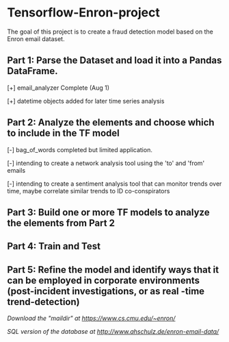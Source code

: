 # Tensorflow-Enron-project

The goal of this project is to create a fraud detection model based on the Enron email dataset.

## Part 1: Parse the Dataset and load it into a Pandas DataFrame.

  [+] email_analyzer Complete (Aug 1)
  
  [+] datetime objects added for later time series analysis

## Part 2: Analyze the elements and choose which to include in the TF model

  [-] bag_of_words completed but limited application.
  
  [-] intending to create a network analysis tool using the 'to' and 'from' emails
  
  [-] intending to create a sentiment analysis tool that can monitor trends over time, maybe correlate similar trends to ID co-conspirators

## Part 3: Build one or more TF models to analyze the elements from Part 2

## Part 4: Train and Test

## Part 5: Refine the model and identify ways that it can be employed in corporate environments (post-incident investigations, or as real -time trend-detection)

*Download the "maildir" at https://www.cs.cmu.edu/~enron/*

*SQL version of the database at http://www.ahschulz.de/enron-email-data/*
